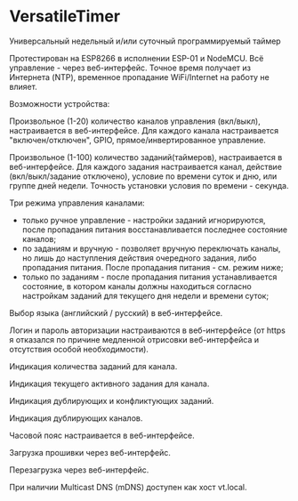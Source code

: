 # VersatileTimer
Универсальный недельный и/или суточный программируемый таймер 

Протестирован на ESP8266 в исполнении ESP-01 и NodeMCU.
Всё управление - через веб-интерфейс.
Точное время получает из Интернета (NTP), временное пропадание WiFi/Internet на работу не влияет.

Возможности устройства:

Произвольное (1-20) количество каналов управления (вкл/выкл), настраивается в веб-интерфейсе.
Для каждого канала настраивается "включен/отключен", GPIO, прямое/инвертированное управление.

Произвольное (1-100) количество заданий(таймеров), настраивается в веб-интерфейсе.
Для каждого задания настраивается канал, действие (вкл/выкл/задание отключено), условие по времени суток и дню, или группе дней недели.
Точность установки условия по времени - секунда.

Три режима управления каналами:
  - только ручное управление - настройки заданий игнорируются, после пропадания питания восстанавливается последнее состояние каналов;
  - по заданиям и вручную - позволяет вручную переключать каналы, но лишь до наступления действия очередного задания, либо пропадания питания. После пропадания питания - см. режим ниже;
  - только по заданиям - после пропадания питания устанавливается состояние, в котором каналы должны находиться согласно настройкам заданий для текущего дня недели и времени суток;

Выбор языка (английский / русский) в веб-интерфейсе.

Логин и пароль авторизации настраиваются в веб-интерфейсе (от https я отказался по причине медленной отрисовки веб-интерфейса и отсутствия особой необходимости).

Индикация количества заданий для канала.

Индикация текущего активного задания для канала.

Индикация дублирующих и конфликтующих заданий.

Индикация дублирующих каналов.

Часовой пояс настраивается в веб-интерфейсе.

Загрузка прошивки через веб-интерфейс.

Перезагрузка через веб-интерфейс.

При наличии Multicast DNS (mDNS) доступен как хост vt.local.
